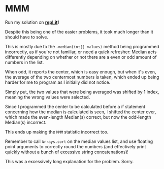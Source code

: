 # MMM

Run my solution on **[repl.it](https://repl.it/@Xevion/A-Computer-Science-February-2015-MMM)!**

Despite this being one of the easier problems, it took much longer than it should have to solve.

This is mostly due to the `.median(int[] values)` method being programmed incorrectly, as if you're not familiar, or need a quick refresher: Median acts differently depending on whether or not there are a even or odd amount of numbers in the list.

When odd, it reports the center, which is easy enough, but when it's even, the average of the two centermost numbers is taken, which ended up being harder for me to program as I initially did not notice.

Simply put, the two values that were being averaged was shifted by 1 index, meaning the wrong values were selected.

Since I programmed the center to be calculated before a if statement concerning how the median is calculated is seen, I shifted the center over, which made the even-length Median(s) correct, but now the odd-length Median(s) incorrect.

This ends up making the `MMM` statistic incorrect too.

Remember to call `Arrays.sort` on the median values list, and use floating point arguments to correctly round the numbers (and effectively print quickly without a bunch of excessive string concatenations)!

This was a excessively long explanation for the problem. Sorry.